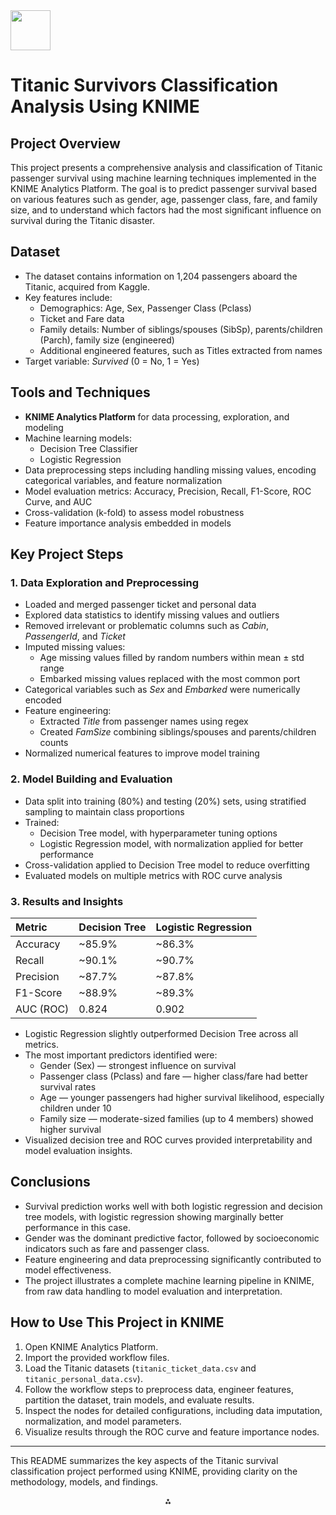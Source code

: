 <img src="https://r2cdn.perplexity.ai/pplx-full-logo-primary-dark%402x.png" style="height:64px;margin-right:32px"/>

# Titanic Survivors Classification Analysis Using KNIME

## Project Overview

This project presents a comprehensive analysis and classification of Titanic passenger survival using machine learning techniques implemented in the KNIME Analytics Platform. The goal is to predict passenger survival based on various features such as gender, age, passenger class, fare, and family size, and to understand which factors had the most significant influence on survival during the Titanic disaster.

## Dataset

- The dataset contains information on 1,204 passengers aboard the Titanic, acquired from Kaggle.
- Key features include:
    - Demographics: Age, Sex, Passenger Class (Pclass)
    - Ticket and Fare data
    - Family details: Number of siblings/spouses (SibSp), parents/children (Parch), family size (engineered)
    - Additional engineered features, such as Titles extracted from names
- Target variable: *Survived* (0 = No, 1 = Yes)


## Tools and Techniques

- **KNIME Analytics Platform** for data processing, exploration, and modeling
- Machine learning models:
    - Decision Tree Classifier
    - Logistic Regression
- Data preprocessing steps including handling missing values, encoding categorical variables, and feature normalization
- Model evaluation metrics: Accuracy, Precision, Recall, F1-Score, ROC Curve, and AUC
- Cross-validation (k-fold) to assess model robustness
- Feature importance analysis embedded in models


## Key Project Steps

### 1. Data Exploration and Preprocessing

- Loaded and merged passenger ticket and personal data
- Explored data statistics to identify missing values and outliers
- Removed irrelevant or problematic columns such as *Cabin*, *PassengerId*, and *Ticket*
- Imputed missing values:
    - Age missing values filled by random numbers within mean ± std range
    - Embarked missing values replaced with the most common port
- Categorical variables such as *Sex* and *Embarked* were numerically encoded
- Feature engineering:
    - Extracted *Title* from passenger names using regex
    - Created *FamSize* combining siblings/spouses and parents/children counts
- Normalized numerical features to improve model training


### 2. Model Building and Evaluation

- Data split into training (80%) and testing (20%) sets, using stratified sampling to maintain class proportions
- Trained:
    - Decision Tree model, with hyperparameter tuning options
    - Logistic Regression model, with normalization applied for better performance
- Cross-validation applied to Decision Tree model to reduce overfitting
- Evaluated models on multiple metrics with ROC curve analysis


### 3. Results and Insights

| Metric | Decision Tree | Logistic Regression |
| :-- | :-- | :-- |
| Accuracy | ~85.9% | ~86.3% |
| Recall | ~90.1% | ~90.7% |
| Precision | ~87.7% | ~87.8% |
| F1-Score | ~88.9% | ~89.3% |
| AUC (ROC) | 0.824 | 0.902 |

- Logistic Regression slightly outperformed Decision Tree across all metrics.
- The most important predictors identified were:
    - Gender (Sex) — strongest influence on survival
    - Passenger class (Pclass) and fare — higher class/fare had better survival rates
    - Age — younger passengers had higher survival likelihood, especially children under 10
    - Family size — moderate-sized families (up to 4 members) showed higher survival
- Visualized decision tree and ROC curves provided interpretability and model evaluation insights.


## Conclusions

- Survival prediction works well with both logistic regression and decision tree models, with logistic regression showing marginally better performance in this case.
- Gender was the dominant predictive factor, followed by socioeconomic indicators such as fare and passenger class.
- Feature engineering and data preprocessing significantly contributed to model effectiveness.
- The project illustrates a complete machine learning pipeline in KNIME, from raw data handling to model evaluation and interpretation.


## How to Use This Project in KNIME

1. Open KNIME Analytics Platform.
2. Import the provided workflow files.
3. Load the Titanic datasets (`titanic_ticket_data.csv` and `titanic_personal_data.csv`).
4. Follow the workflow steps to preprocess data, engineer features, partition the dataset, train models, and evaluate results.
5. Inspect the nodes for detailed configurations, including data imputation, normalization, and model parameters.
6. Visualize results through the ROC curve and feature importance nodes.

***

This README summarizes the key aspects of the Titanic survival classification project performed using KNIME, providing clarity on the methodology, models, and findings.

<div style="text-align: center">⁂</div>

[^1]: 230140648.pdf

[^2]: Analysis-of-Titanic-Survival-Data.html

